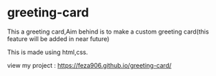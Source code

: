 # greeting-card

This a greeting card,Aim behind is to make a custom greeting card(this feature will be added in near future)

This is made using html,css.


view my project : https://feza906.github.io/greeting-card/

